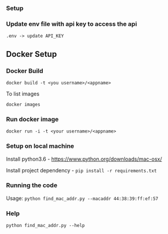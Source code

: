 ### Setup

### Update env file with api key to access the api

```.env -> update API_KEY```


## Docker Setup

### Docker Build

```docker build -t <you username>/<appname>```

To list images

```docker images```

### Run docker image

```docker run -i -t <your username>/<appname>  ```

### Setup on local machine

Install python3.6 - https://www.python.org/downloads/mac-osx/

Install project dependency - ``` pip install -r requirements.txt ```

### Running the code

Usage: ``` python find_mac_addr.py --macaddr 44:38:39:ff:ef:57 ```

### Help

```python find_mac_addr.py --help```



